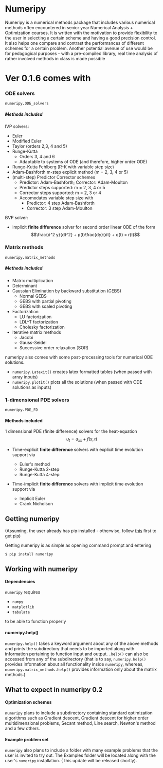 # Numeripy

Numeripy is a numerical methods package that includes various numerical methods often encountered in senior year Numerical Analysis + Optimization courses. It is written with the motivation to provide flexibility to the user in selecting a certain scheme and having a good precision control. It also helps one compare and contrast the performances of different schemes for a certain problem. Another potential avenue of use would be for pedagogical purposes - with a pre-compiled library, real time analysis of rather involved methods in class is made possible

# Ver 0.1.6 comes with
### ODE solvers
    numeripy.ODE_solvers
 ##### Methods included
 IVP solvers:
  - Euler
  - Modified Euler
  - Taylor (orders 2,3, 4 and 5)
  - Runge-Kutta
    - Orders 3, 4 and 6
    - Adaptable to systems of ODE (and therefore, higher order ODE)
  - Runge-Kutta Fehlberg (R-K with variable step size)
  - Adam-Bashforth m-step explicit method (m = 2, 3, 4 or 5)
  - (multi-step) Predictor Corrector schemes
    - Predictor: Adam-Bashforth; Corrector: Adam-Moulton
    - Predictor steps supported: m = 2, 3, 4 or 5
    - Corrector steps supported: m = 2, 3 or 4
    - Accomodates variable step size with
         - Predictor: 4 step Adam-Bashforth
         - Corrector: 3 step Adam-Moulton

BVP solver:
  - Implicit **finite difference** solver for second order linear ODE
    of the form 
    $$\frac{d^2 y}{dt^2} + p(t)\frac{dy}{dt} + q(t) = r(t)$$
        

### Matrix methods
    numeripy.matrix_methods
 ##### Methods included
  - Matrix multiplication
  - Determinant
  - Gaussian Elimination by backward substitution (GEBS)
     - Normal GEBS
     - GEBS with partial pivoting
     - GEBS with scaled pivoting
  - Factorization
    - LU factorization
    - LDL^T  factorization
    - Cholesky factorization
 - Iterative matrix methods
    - Jacobi
    - Gauss-Seidel
    - Successive order relaxation (SOR)

numeripy also comes with some post-processing tools for numerical ODE solutions.
  - `numeripy.Latexit()` creates latex formatted tables (when passed with array inputs)
  - `numeripy.plotit()` plots all the solutions (when passed with ODE solutions as inputs)    


### 1-dimensional PDE solvers
    numeripy.PDE_FD
  #### Methods included
  1 dimensional PDE (finite difference) solvers for the heat-equation 
  $$u_t = u_{xx} + f(x,t)$$
  - Time-explicit **finite difference** solvers with explicit time evolution support via 
    - Euler's method
    - Runge-Kutta 2-step
    - Runge-Kutta 4-step

  - Time-implicit **finite difference** solvers with implicit time evolution support via
    - Implicit Euler
    - Crank Nicholson

## Getting numeripy
(Assuming, the user already has pip installed - otherwise, follow [this][dsf] first to get pip)

Getting numeripy is as simple as opening command prompt and entering
```
$ pip install numeripy
```

## Working with numeripy
#### Dependencies
`numeripy` requires
 - ``numpy``
 - ``matplotlib``
 - ``tabulate``

 to be able to function properly

#### numeripy.help()
``numeripy.help()`` takes a keyword argument about any of the above methods and prints the subdirectory that needs to be imported along with information pertaining to function input and output. `.help()` can also be accessed from any of the subdirectory (that is to say, `numeripy.help()` provides information about all functionality inside `numeripy`, whereas, `numeripy.matrix_methods.help()` provides information only about the matrix methods.)

## What to expect in numeripy 0.2
#### Optimization schemes
`numeripy` plans to include a subdirectory containing standard optimization algorithms such as Gradient descent, Gradient descent for higher order multidimensional problems, Secant method, Line search, Newton's method and a few others.

#### Example problem set
`numeripy` also plans to include a folder with many example problems that the user is invited to try out. The Examples folder will be located along with the user's `numeripy` installation. (This update will be released shortly).


[dsf]: <https://pip.pypa.io/en/stable/installing/>
